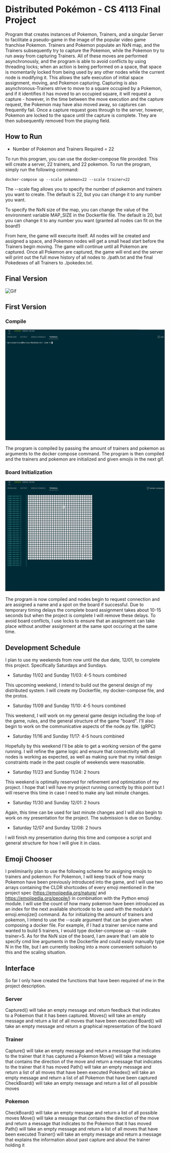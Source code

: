 # Distributed Pokémon - CS 4113 Final Project

Program that creates instances of Pokemon, Trainers, and a singular Server to facilitate a pseudo-game in the image of the popular video game franchise Pokemon. Trainers and Pokemon populate an NxN map, and the Trainers subsequently try to capture the Pokemon, while the Pokemon try to run away from capturing Trainers. All of these moves are performed asynchronously, and the program is able to avoid conflicts by using threading locks; when an action is being performed on a space, that space is momentarily locked from being used by any other nodes while the current node is modifying it. This allows the safe execution of initial space assignment, moving, and Pokemon capturing. Capturing is also asynchronous-Trainers strive to move to a square occupied by a Pokemon, and if it identifies it has moved to an occupied square, it will request a capture - however, in the time between the move execution and the capture request, the Pokemon may have also moved away, so captures can frequently fail. Once a capture request goes through to the server, however, Pokemon are locked to the space until the capture is complete. They are then subsequently removed from the playing field.


## How to Run

* Number of Pokemon and Trainers Required = 22 

To run this program, you can use the docker-compose file provided. This will create a server, 22 trainers, and 22 pokemon. To run the program, simply run the following command:

```
docker-compose up --scale pokemon=22 --scale trainer=22
```

The --scale flag allows you to specify the number of pokemon and trainers you want to create. The default is 22, but you can change it to any number you want.

To specify the NxN size of the map, you can change the value of the environment variable MAP_SIZE in the Dockerfile file. The default is 20, but you can change it to any number you want (granted all nodes can fit on the board!)

From here, the game will execurte itself. All nodes will be created and assigned a space, and Pokemon nodes will get a small head start before the Trainers begin moving. The game will continue until all Pokemon are captured. Once all Pokemon are captured, the game will end and the server will print out the full move history of all nodes to ./path.txt and the final Pokedexes of all Trainers to ./pokedex.txt.

## Final Version
![Gif](./media/Final.gif)




## First Version

### Compile
![Gif](./media/COmpile.gif)

The program is compiled by passing the amount of trainers and pokemon as arguments to the docker compose command. The program is then compiled and the trainers and pokemon are initialized and given emojis in the next gif.

### Board Initialization

![Gif](./media/New.gif)

The program is now compiled and nodes begin to request connection and are assigned a name and a spot on the board if successful. Due to temporary timing delays the complete board assignment takes about 10-15 seconds but when the project is complete I will remove these delays. To avoid board conflicts, I use locks to ensure that an assignment can take place without another assignment at the same spot occuring at the same time.



## Development Schedule

I plan to use my weekends from now until the due date, 12/01, to complete this project. Specifically Saturdays and Sundays.

* Saturday 11/02 and Sunday 11/03: 4-5 hours combined 

This upcoming weekend, I intend to build out the general design of my distributed system. I will create my Dockerfile, my docker-compose file, and the protos.

* Saturday 11/09 and Sunday 11/10: 4-5 hours combined

This weekend, I will work on my general game design including the loop of the game, rules, and the general structure of the game "board". I'll also begin to work on the communicative aspects of the node.py file. (gRPC)

* Saturday 11/16 and Sunday 11/17: 4-5 hours combined

Hopefully by this weekend I'll be able to get a working version of the game running. I will refine the game logic and ensure that connectivity with all nodes is working as expected, as well as making sure that my initial design constraints made in the past couple of weekends were reasonable.

* Saturday 11/23 and Sunday 11/24: 2 hours

This weekend is optimally reserved for refinement and optimization of my project. I hope that I will have my project running correctly by this point but I will reserve this time in case I need to make any last minute changes.

* Saturday 11/30 and Sunday 12/01: 2 hours

Again, this time can be used for last minute changes and I will also begin to work on my presentation for the project. The submission is due on Sunday.

* Saturday 12/07 and Sunday 12/08: 2 hours

I will finish my presentation during this time and compose a script and general structure for how I will give it in class.

## Emoji Chooser

I preliminarily plan to use the following scheme for assigning emojis to trainers and pokemon:
For Pokemon, I will keep track of how many Pokemon have been previously introduced into the game, and I will use two arrays containing the CLDR shortcodes of every emoji mentioned in the project spec (https://emojipedia.org/nature/ and https://emojipedia.org/people/) in combination with the Python emoji module. I will use the count of how many pokemon have been introduced as an index for the next available shortcode to be used with the module's emoji.emojize() command. As for initializing the amount of trainers and pokemon, I intend to use the --scale argument that can be given when composing a docker file. For example, if I had a trainer service name and wanted to build 5 trainers, I would type docker-compose up --scale trainer=5. As for the NxN size of the board, I am aware that I am able to specify cmd line arguments in the Dockerfile and could easily manually type N in the file, but I am currently looking into a more convenient soltuion to this and the scaling situation.

## Interface

So far I only have created the functions that have been required of me in the project description.

### Server
Captured() will take an empty message and return feedback that indicates to a Pokemon that it has been captured.
Moves() will take an empty message and return a list of all moves that have been executed
Board() will take an empty message and return a graphical representation of the board

### Trainer

Capture() will take an empty message and return a message that indicates to the trainer that it has captured a Pokemon
Move() will take a message that contains the direction of the move and return a message that indicates to the trainer that it has moved
Path() will take an empty message and return a list of all moves that have been executed
Pokedex() will take an empty message and return a list of all Pokemon that have been captured
CheckBoard() will take an empty message and return a list of all possible moves

### Pokemon
CheckBoard() will take an empty message and return a list of all possible moves
Move() will take a message that contains the direction of the move and return a message that indicates to the Pokemon that it has moved
Path() will take an empty message and return a list of all moves that have been executed
Trainer() will take an empty message and return a message that explains the information about past capture and about the trainer holding it

